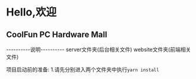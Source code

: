 # Hello,欢迎
## CoolFun PC Hardware Mall
----------说明----------
server文件夹(后台相关文件)
website文件夹(前端相关文件)

项目启动前的准备:
1.请先分别进入两个文件夹中执行`yarn install`

